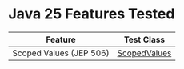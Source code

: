 # Java 25 Features Tested

| Feature                | Test Class                                                                   |
|------------------------|------------------------------------------------------------------------------|
| Scoped Values (JEP 506) | [ScopedValues](src/main/java/io/bmeurant/java25/features/ScopedValues.java) |